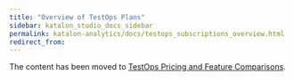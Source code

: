```yaml
---
title: "Overview of TestOps Plans" 
sidebar: katalon_studio_docs_sidebar
permalink: katalon-analytics/docs/testops_subscriptions_overview.html 
redirect_from:
---
```


The content has been moved to [TestOps Pricing and Feature Comparisons](https://docs.katalon.com/katalon-analytics/docs/testops-packages.html).